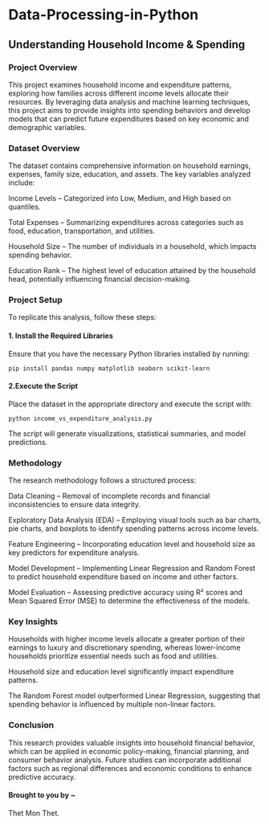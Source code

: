 # Data-Processing-in-Python
## Understanding Household Income & Spending

### Project Overview

This project examines household income and expenditure patterns, exploring how families across different income levels allocate their resources. By leveraging data analysis and machine learning techniques, this project aims to provide insights into spending behaviors and develop models that can predict future expenditures based on key economic and demographic variables.

### Dataset Overview

The dataset contains comprehensive information on household earnings, expenses, family size, education, and assets. The key variables analyzed include:

Income Levels – Categorized into Low, Medium, and High based on quantiles.

Total Expenses – Summarizing expenditures across categories such as food, education, transportation, and utilities.

Household Size – The number of individuals in a household, which impacts spending behavior.

Education Rank – The highest level of education attained by the household head, potentially influencing financial decision-making.

### Project Setup

To replicate this analysis, follow these steps:

#### 1️. Install the Required Libraries

Ensure that you have the necessary Python libraries installed by running:

`pip install pandas numpy matplotlib seaborn scikit-learn`

#### 2️.Execute the Script

Place the dataset in the appropriate directory and execute the script with:

`python income_vs_expenditure_analysis.py`

The script will generate visualizations, statistical summaries, and model predictions.

### Methodology

The research methodology follows a structured process:

Data Cleaning – Removal of incomplete records and financial inconsistencies to ensure data integrity.

Exploratory Data Analysis (EDA) – Employing visual tools such as bar charts, pie charts, and boxplots to identify spending patterns across income levels.

Feature Engineering – Incorporating education level and household size as key predictors for expenditure analysis.

Model Development – Implementing Linear Regression and Random Forest to predict household expenditure based on income and other factors.

Model Evaluation – Assessing predictive accuracy using R² scores and Mean Squared Error (MSE) to determine the effectiveness of the models.

### Key Insights

Households with higher income levels allocate a greater portion of their earnings to luxury and discretionary spending, whereas lower-income households prioritize essential needs such as food and utilities.

Household size and education level significantly impact expenditure patterns.

The Random Forest model outperformed Linear Regression, suggesting that spending behavior is influenced by multiple non-linear factors.

### Conclusion
This research provides valuable insights into household financial behavior, which can be applied in economic policy-making, financial planning, and consumer behavior analysis. Future studies can incorporate additional factors such as regional differences and economic conditions to enhance predictive accuracy.

#### Brought to you by ~

Thet Mon Thet.